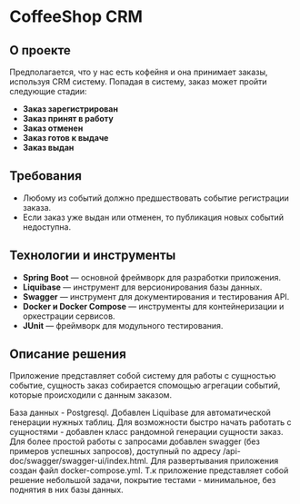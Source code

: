 # CoffeeShop CRM

## О проекте

Предполагается, что у нас есть кофейня и она принимает заказы, используя CRM систему. Попадая в систему, заказ может пройти следующие стадии:

- **Заказ зарегистрирован**
- **Заказ принят в работу**
- **Заказ отменен**
- **Заказ готов к выдаче**
- **Заказ выдан**

## Требования

- Любому из событий должно предшествовать событие регистрации заказа.
- Если заказ уже выдан или отменен, то публикация новых событий недоступна.

## Технологии и инструменты

- **Spring Boot** — основной фреймворк для разработки приложения.
- **Liquibase** — инструмент для версионирования базы данных.
- **Swagger** — инструмент для документирования и тестирования API.
- **Docker и Docker Compose** — инструменты для контейнеризации и оркестрации сервисов.
- **JUnit** — фреймворк для модульного тестирования.

## Описание решения
Приложение представляет собой систему для работы с сущностью событие, сущность заказ собирается спомощью агрегации событий, которые происходили с данным заказом. 

База данных - Postgresql. Добавлен Liquibase для автоматической генерации нужных таблиц.
Для возможности быстро начать работать с сущностями - добавлен класс рандомной генерации сущности заказ.
Для более простой работы с запросами добавлен swagger (без примеров успешных запросов), доступный по адресу /api-doc/swagger/swagger-ui/index.html.
Для развертывания приложения создан файл docker-compose.yml.
Т.к приложение представляет собой решение небольшой задачи, покрытие тестами - минимальное, без поднятия в них базы данных. 
